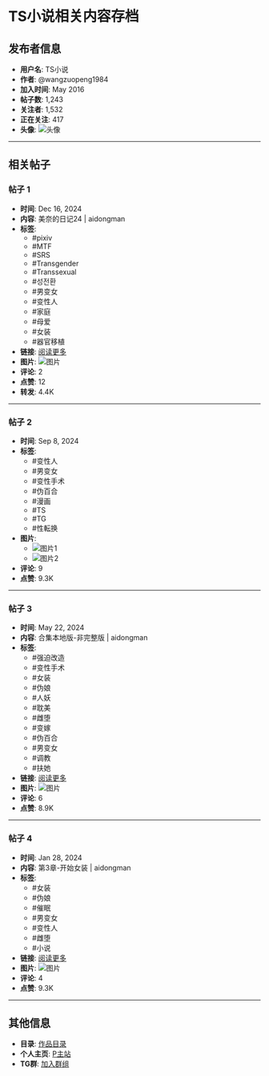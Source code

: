 # TS小说相关内容存档

## 发布者信息

- **用户名**: TS小说
- **作者**: @wangzuopeng1984
- **加入时间**: May 2016
- **帖子数**: 1,243
- **关注者**: 1,532
- **正在关注**: 417
- **头像**: ![头像](https://pbs.twimg.com/profile_images/1629284795774828546/y71rZCej_200x200.jpg)

---

## 相关帖子

### 帖子 1
- **时间**: Dec 16, 2024
- **内容**: 美奈的日记24 | aidongman 
- **标签**: 
  - #pixiv
  - #MTF
  - #SRS
  - #Transgender
  - #Transsexual
  - #성전환
  - #男变女
  - #变性人
  - #家庭
  - #母爱
  - #女装
  - #器官移植
- **链接**: [阅读更多](https://pixiv.net/novel/show.php?id=23612853)
- **图片**: ![图片](https://pbs.twimg.com/media/Ge62LxrasAAMc51?format=jpg&name=small)
- **评论**: 2
- **点赞**: 12
- **转发**: 4.4K

---

### 帖子 2
- **时间**: Sep 8, 2024
- **标签**: 
  - #变性人
  - #男变女
  - #变性手术
  - #伪百合
  - #漫画
  - #TS
  - #TG
  - #性転换
- **图片**: 
  - ![图片1](https://pbs.twimg.com/media/GW7HHtlb0AAwVnU?format=png&name=small)
  - ![图片2](https://pbs.twimg.com/media/GW7HIpxa8AE8OJn?format=png&name=360x360)
- **评论**: 9
- **点赞**: 9.3K

---

### 帖子 3
- **时间**: May 22, 2024
- **内容**: 合集本地版-非完整版 | aidongman 
- **标签**: 
  - #强迫改造
  - #变性手术
  - #女装
  - #伪娘
  - #人妖
  - #耽美
  - #雌堕
  - #变嫁
  - #伪百合
  - #男变女
  - #调教
  - #扶她
- **链接**: [阅读更多](https://pixiv.net/novel/show.php?id=22214245)
- **图片**: ![图片](https://pbs.twimg.com/media/GOLTSLlagAAKsH-?format=jpg&name=small)
- **评论**: 6
- **点赞**: 8.9K

---

### 帖子 4
- **时间**: Jan 28, 2024
- **内容**: 第3章-开始女装 | aidongman 
- **标签**: 
  - #女装
  - #伪娘
  - #催眠
  - #男变女
  - #变性人
  - #雌堕
  - #小说
- **链接**: [阅读更多](https://pixiv.net/novel/show.php?id=21477672)
- **图片**: ![图片](https://pbs.twimg.com/media/GE70C6XbsAA2YpI?format=jpg&name=small)
- **评论**: 4
- **点赞**: 9.3K

--- 

## 其他信息

- **目录**: [作品目录](https://pixiv.net/novel/show.php?id=20084441)
- **个人主页**: [P主站](https://pixiv.net/users/14706459)
- **TG群**: [加入群组](https://t.me/+tQOSEycubMQ0MGRl)